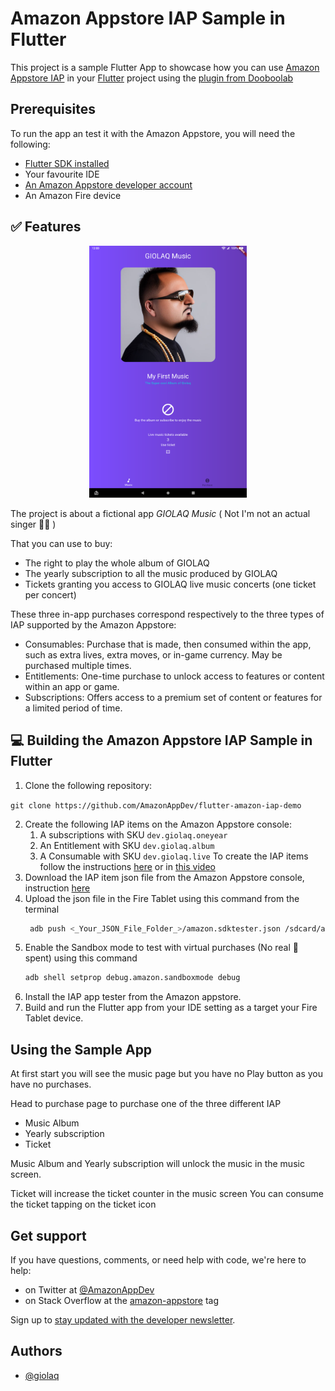 # Amazon Appstore IAP Sample in Flutter

This project is a sample Flutter App to showcase how you can use [Amazon Appstore IAP](https://developer.amazon.com/docs/in-app-purchasing/iap-get-started.html)
in your [Flutter](https://flutter.dev/) project using the [plugin from Dooboolab](https://github.com/dooboolab/flutter_inapp_purchase)

## Prerequisites

To run the app an test it with the Amazon Appstore, you will need the following:
- [Flutter SDK installed](https://docs.flutter.dev/get-started/install)
- Your favourite IDE
- [An Amazon Appstore developer account](https://developer.amazon.com/apps-and-games)
- An Amazon Fire device

## ✅ Features

<p align="center">
<img src="https://github.com/AmazonAppDev/flutter-amazon-iap-demo/blob/main/images/homelocked.png?raw=true" width=50% height=50%>
</p>

The project is about a fictional app *GIOLAQ Music* ( Not I'm not an actual singer 👨‍🎤 )

That you can use to buy:
- The right to play the whole album of GIOLAQ
- The yearly subscription to all the music produced by GIOLAQ
- Tickets granting you access to GIOLAQ live music concerts (one ticket per concert)

These three in-app purchases correspond respectively to the three types of IAP
supported by the Amazon Appstore:

- Consumables: Purchase that is made, then consumed within the app, such as extra lives, extra moves, or in-game currency. May be purchased multiple times.
- Entitlements: One-time purchase to unlock access to features or content within an app or game.
- Subscriptions: Offers access to a premium set of content or features for a limited period of time.

## 💻 Building the Amazon Appstore IAP Sample in Flutter

1. Clone the following repository:

`git clone https://github.com/AmazonAppDev/flutter-amazon-iap-demo`

2. Create the following IAP items on the Amazon Appstore console:
      1. A subscriptions with SKU `dev.giolaq.oneyear`
      2. An Entitlement with SKU `dev.giolaq.album`
      3. A Consumable with SKU `dev.giolaq.live`
   To create the IAP items follow the instructions [here](https://developer.amazon.com/docs/in-app-purchasing/iap-create-and-submit-iap-items.html#create-new-in-app-items)
   or in [this video](https://www.youtube.com/watch?v=cmPAY16wGb0)
3. Download the IAP item json file from the Amazon Appstore console, instruction [here](https://www.youtube.com/watch?v=cmPAY16wGb0&t=289s)
4. Upload the json file in the Fire Tablet using this command from the terminal
   ```sh
    adb push <_Your_JSON_File_Folder_>/amazon.sdktester.json /sdcard/amazon.sdktester.json
   ```
5. Enable the Sandbox mode to test with virtual purchases (No real 💸 spent) using this command
   ```sh
   adb shell setprop debug.amazon.sandboxmode debug
   ```
6. Install the IAP app tester from the Amazon appstore. 
7. Build and run the Flutter app from your IDE setting as a target your Fire Tablet device.

## Using the Sample App
At first start you will see the music page but you have no Play button as you have no purchases.

Head to purchase page to purchase one of the three different IAP
- Music Album
- Yearly subscription
- Ticket

Music Album and Yearly subscription will unlock the music in the music screen.

Ticket will increase the ticket counter in the music screen
You can consume the ticket tapping on the ticket icon


## Get support

If you have questions, comments, or need help with code, we're here to help:
- on Twitter at [@AmazonAppDev](https://twitter.com/AmazonAppDev)
- on Stack Overflow at the [amazon-appstore](https://stackoverflow.com/questions/tagged/amazon-appstore) tag

Sign up to [stay updated with the developer newsletter](https://m.amazonappservices.com/subscribe-newsletter).

## Authors

- [@giolaq](https://twitter.com/giolaq)

